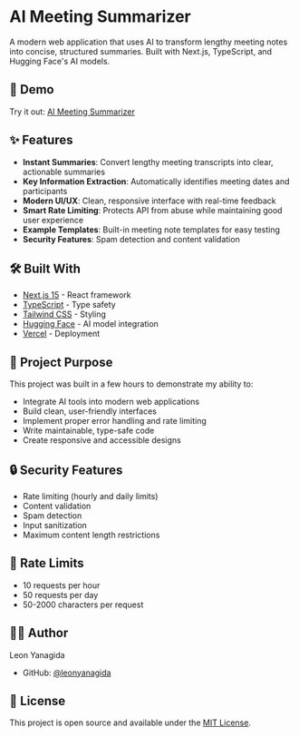 # AI Meeting Summarizer

A modern web application that uses AI to transform lengthy meeting notes into concise, structured summaries. Built with Next.js, TypeScript, and Hugging Face's AI models.

## 🚀 Demo

Try it out: [AI Meeting Summarizer](https://ai-meeting-summarizer.vercel.app)

## ✨ Features

- **Instant Summaries**: Convert lengthy meeting transcripts into clear, actionable summaries
- **Key Information Extraction**: Automatically identifies meeting dates and participants
- **Modern UI/UX**: Clean, responsive interface with real-time feedback
- **Smart Rate Limiting**: Protects API from abuse while maintaining good user experience
- **Example Templates**: Built-in meeting note templates for easy testing
- **Security Features**: Spam detection and content validation

## 🛠️ Built With

- [Next.js 15](https://nextjs.org/) - React framework
- [TypeScript](https://www.typescriptlang.org/) - Type safety
- [Tailwind CSS](https://tailwindcss.com/) - Styling
- [Hugging Face](https://huggingface.co/) - AI model integration
- [Vercel](https://vercel.com) - Deployment

## 🎯 Project Purpose

This project was built in a few hours to demonstrate my ability to:
- Integrate AI tools into modern web applications
- Build clean, user-friendly interfaces
- Implement proper error handling and rate limiting
- Write maintainable, type-safe code
- Create responsive and accessible designs

## 🔒 Security Features

- Rate limiting (hourly and daily limits)
- Content validation
- Spam detection
- Input sanitization
- Maximum content length restrictions

## 🚦 Rate Limits

- 10 requests per hour
- 50 requests per day
- 50-2000 characters per request

## 🧑‍💻 Author

Leon Yanagida
- GitHub: [@leonyanagida](https://github.com/leonyanagida)

## 📝 License

This project is open source and available under the [MIT License](LICENSE).
